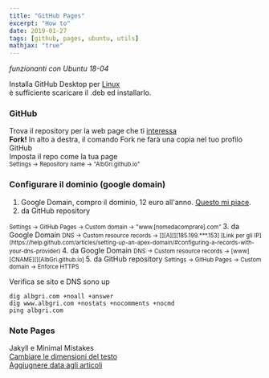 ```yaml
---
title: "GitHub Pages"
excerpt: "How to"
date: 2019-01-27
tags: [github, pages, ubuntu, utils]
mathjax: "true"
---
```


*funzionanti con Ubuntu 18-04*  

Installa GitHub Desktop per [Linux](https://aur.archlinux.org/packages/github-desktop-bin/)  
è sufficiente scaricare il .deb ed installarlo.

### GitHub
Trova il repository per la web page che ti [interessa](https://github.com/mmistakes/minimal-mistakes)  
**Fork!** In alto a destra, il comando Fork ne farà una copia nel tuo profilo GitHub  
Imposta il repo come la tua page  
<span style="font-size: 3mm">
Settings →  Repository name → "AlbGri.github.io"  
</span>

### Configurare il dominio (google domain)
1. Google Domain, compro il dominio, 12 euro all'anno. [Questo mi piace](https://support.google.com/domains/answer/3251242?hl=en).
2. da GitHub repository  
<span style="font-size: 3mm">
Settings → GitHub Pages → Custom domain → "www.[nomedacomprare].com"  
</span>
3. da Google Domain  
<span style="font-size: 3mm">
DNS → Custom resource records → [][A][][185.199.***.153] [Link per gli IP](https://help.github.com/articles/setting-up-an-apex-domain/#configuring-a-records-with-your-dns-provider)  
</span>
4. da Google Domain  
<span style="font-size: 3mm">
DNS → Custom resource records → [www][CNAME][][AlbGri.github.io]  
</span>
5. da GitHub repository  
<span style="font-size: 3mm">
Settings → GitHub Pages → Custom domain → Enforce HTTPS  
</span>

Verifica se sito e DNS sono up  
```console
dig albgri.com +noall +answer
dig www.albgri.com +nostats +nocomments +nocmd
ping albgri.com
```

### Note Pages
Jakyll e Minimal Mistakes  
[Cambiare le dimensioni del testo](https://github.com/mmistakes/minimal-mistakes/issues/1043)  
[Aggiugnere data agli articoli](https://github.com/dvhart/dvhart.github.io/blob/master/_includes/archive-single.html)



